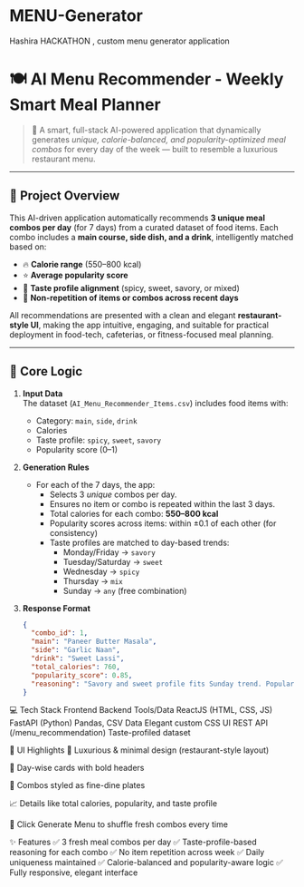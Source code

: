 # MENU-Generator
Hashira HACKATHON , custom menu generator application
# 🍽️ AI Menu Recommender - Weekly Smart Meal Planner

> 🧠 A smart, full-stack AI-powered application that dynamically generates *unique, calorie-balanced, and popularity-optimized meal combos* for every day of the week — built to resemble a luxurious restaurant menu.

---

## 🚀 Project Overview

This AI-driven application automatically recommends **3 unique meal combos per day** (for 7 days) from a curated dataset of food items. Each combo includes a **main course, side dish, and a drink**, intelligently matched based on:

- 🔥 **Calorie range** (550–800 kcal)
- ⭐ **Average popularity score**
- 🎨 **Taste profile alignment** (spicy, sweet, savory, or mixed)
- 🔁 **Non-repetition of items or combos across recent days**

All recommendations are presented with a clean and elegant **restaurant-style UI**, making the app intuitive, engaging, and suitable for practical deployment in food-tech, cafeterias, or fitness-focused meal planning.

---

## 🧠 Core Logic

1. **Input Data**  
   The dataset (`AI_Menu_Recommender_Items.csv`) includes food items with:
   - Category: `main`, `side`, `drink`
   - Calories
   - Taste profile: `spicy`, `sweet`, `savory`
   - Popularity score (0–1)

2. **Generation Rules**
   - For each of the 7 days, the app:
     - Selects 3 *unique* combos per day.
     - Ensures no item or combo is repeated within the last 3 days.
     - Total calories for each combo: **550–800 kcal**
     - Popularity scores across items: within ±0.1 of each other (for consistency)
     - Taste profiles are matched to day-based trends:
       - Monday/Friday → `savory`
       - Tuesday/Saturday → `sweet`
       - Wednesday → `spicy`
       - Thursday → `mix`
       - Sunday → `any` (free combination)

3. **Response Format**
   ```json
   {
     "combo_id": 1,
     "main": "Paneer Butter Masala",
     "side": "Garlic Naan",
     "drink": "Sweet Lassi",
     "total_calories": 760,
     "popularity_score": 0.85,
     "reasoning": "Savory and sweet profile fits Sunday trend. Popularity and calorie limits satisfied."
   }
💻 Tech Stack
Frontend	Backend	Tools/Data
ReactJS (HTML, CSS, JS)	FastAPI (Python)	Pandas, CSV Data
Elegant custom CSS UI	REST API (/menu_recommendation)	Taste-profiled dataset

🎨 UI Highlights
🍷 Luxurious & minimal design (restaurant-style layout)

📅 Day-wise cards with bold headers

🍛 Combos styled as fine-dine plates

📈 Details like total calories, popularity, and taste profile

🔁 Click Generate Menu to shuffle fresh combos every time

✨ Features
✅ 3 fresh meal combos per day
✅ Taste-profile-based reasoning for each combo
✅ No item repetition across week
✅ Daily uniqueness maintained
✅ Calorie-balanced and popularity-aware logic
✅ Fully responsive, elegant interface

